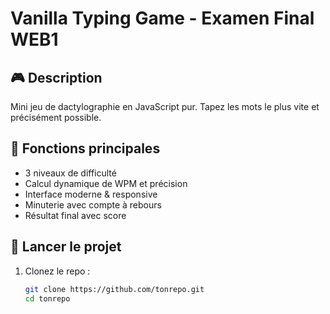 # Vanilla Typing Game - Examen Final WEB1

## 🎮 Description

Mini jeu de dactylographie en JavaScript pur. Tapez les mots le plus vite et précisément possible.

## 🧠 Fonctions principales

- 3 niveaux de difficulté
- Calcul dynamique de WPM et précision
- Interface moderne & responsive
- Minuterie avec compte à rebours
- Résultat final avec score

## 🚀 Lancer le projet

1. Clonez le repo :
   ```bash
   git clone https://github.com/tonrepo.git
   cd tonrepo
   ```
